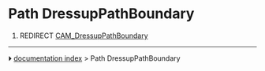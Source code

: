 # Path DressupPathBoundary
1.  REDIRECT [CAM_DressupPathBoundary](CAM_DressupPathBoundary.md)



---
⏵ [documentation index](../README.md) > Path DressupPathBoundary
